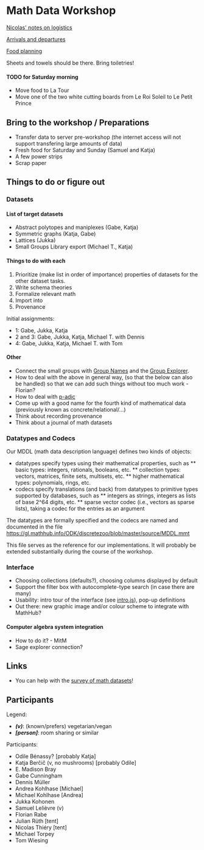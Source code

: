 # Math Data Workshop

[Nicolas' notes on logistics](https://hackmd.io/4b8zBeKLS6i9w84G0ChanA?view)

[Arrivals and departures](https://hackmd.io/HR0KV8IJT2qlAOqRBhqW6A)

[Food planning](https://hackmd.io/XC6rJLLiThWVMjXM7wF-XQ)

Sheets and towels should be there. Bring toiletries!

#### TODO for Saturday morning

* Move food to La Tour
* Move one of the two white cutting boards from Le Roi Soleil to Le Petit Prince

## Bring to the workshop / Preparations

- Transfer data to server pre-workshop (the internet access will not support transfering large amounts of data)
- Fresh food for Saturday and Sunday (Samuel and Katja)
- A few power strips
- Scrap paper

## Things to do or figure out

### Datasets

#### List of target datasets
- Abstract polytopes and maniplexes (Gabe, Katja)
- Symmetric graphs (Katja, Gabe)
- Lattices (Jukka)
- Small Groups Library export (Michael T., Katja)

#### Things to do with each

1. Prioritize (make list in order of importance) properties of datasets for the other dataset tasks.
2. Write schema theories
3. Formalize relevant math
4. Import into
5. Provenance

Initial assignments:
- 1: Gabe, Jukka, Katja
- 2 and 3: Gabe, Jukka, Katja, Michael T. with Dennis
- 4: Gabe, Jukka, Katja, Michael T. with Tom

#### Other

- Connect the small groups with [Group Names](https://people.maths.bris.ac.uk/~matyd/GroupNames/index.html) and the [Group Explorer](https://nathancarter.github.io/group-explorer/GroupExplorer.html).
- How to deal with the above in general way, (so that the below can also be handled) so that we can add such things without too much work - Florian?
- How to deal with [p-adic](https://gitlab.com/mathzeta2/zetalib/blob/master/zetalib/p-adic-examples.json)
- Come up with a good name for the fourth kind of mathematical data (previously known as concrete/relational/...)
- Think about recording provenance
- Think about a journal of math datasets

### Datatypes and Codecs

Our MDDL (math data description language) defines two kinds of objects:
* datatypes specify types using their mathematical properties, such as
  ** basic types: integers, rationals, booleans, etc.
  ** collection types: vectors, matrices, finite sets, multisets, etc.
  ** higher mathematical types: polynomials, rings, etc.
 * codecs specify translations (and back) from datatypes to primitive types supported by databases, such as
  ** integers as strings, integers as lists of base 2^64 digits, etc.
  ** sparse vector codec (i.e., vectors as sparse lists), taking a codec for the entries as an argument

The datatypes are formally specified and the codecs are named and documented in the file https://gl.mathhub.info/ODK/discretezoo/blob/master/source/MDDL.mmt

This file serves as the reference for our implementations.
It will probably be extended substantially during the course of the workshop.

### Interface

- Choosing collections (defaults?), choosing columns displayed by default
- Support the filter box with autocomplete-type search (in case there are many)
- Usability: intro tour of the interface (see [intro.js](https://introjs.com/)), pop-up definitions
- Out there: new graphic image and/or colour scheme to integrate with MathHub?

#### Computer algebra system integration

- How to do it? - MitM
- Sage explorer connection?

## Links

- You can help with the [survey of math datasets](https://mathdb.mathhub.info/)!

## Participants

Legend:
* ***(v)***: (known/prefers) vegetarian/vegan
* ***[person]***: room sharing or similar

Participants:
* Odile Bénassy? [probably Katja]
* Katja Berčič (v, no mushrooms) [probably Odile]
* E. Madison Bray
* Gabe Cunningham
* Dennis Müller
* Andrea Kohlhase [Michael]
* Michael Kohlhase [Andrea]
* Jukka Kohonen
* Samuel Lelièvre (v)
* Florian Rabe
* Julian Rüth [tent]
* Nicolas Thiéry [tent]
* Michael Torpey
* Tom Wiesing
